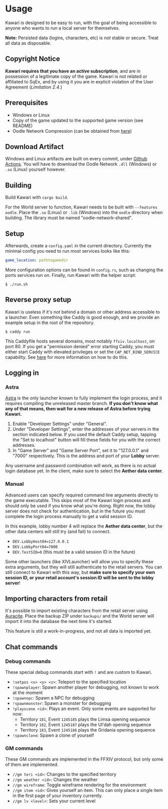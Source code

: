 # Usage

Kawari is designed to be easy to run, with the goal of being accessible to anyone who wants to run a local server for themselves.

**Note:** Persisted data (logins, characters, etc) is _not_ stable or secure. Treat all data as disposable.

## Copyright Notice

**Kawari requires that you have an active subscription**, and are in possession of a legitimate copy of the game. Kawari is not related or affiliated to SqEx, and by using it you are in explicit violation of the User Agreement (_Limitation 2.4_.)

## Prerequisites

* Windows or Linux
* Copy of the game updated to the supported game version (see README)
* Oodle Network Compression (can be obtained from [here](https://github.com/WorkingRobot/OodleUE))

## Download Artifact

Windows and Linux artifacts are built on every commit, under [Github Actions](https://github.com/redstrate/Kawari/actions). You will have to download the Oodle Network `.dll` (Windows) or `.so` (Linux) yourself however.

## Building

Build Kawari with `cargo build`.

For the World server to function, Kawari needs to be built with `--features oodle`. Place the `.so` (Linux) or `.lib` (Windows) into the `oodle` directory when building. The library must be named "oodle-network-shared".

## Setup

Afterwards, create a `config.yaml` in the current directory. Currently the minimal config you need to run most services looks like this:

```yaml
game_location: pathtogamedir
```

More configuration options can be found in `config.rs`, such as changing the ports services run on. Finally, run Kawari with the helper script:

```shell
$ ./run.sh
```

## Reverse proxy setup

Kawari is useless if it's not behind a domain or other address accessible to a launcher. Even something like Caddy is good enough, and we provide an example setup in the root of the repository.

```shell
$ caddy run
```

This Caddyfile hosts several domains, most notably `ffxiv.localhost`, on port 80. If you get a "permission denied" error starting Caddy, you must either start Caddy with elevated privileges or set the `CAP_NET_BIND_SERVICE` capability. See [here](https://caddyserver.com/docs/quick-starts/caddyfile) for more information on how to do this.

## Logging in

### Astra

[Astra](https://github.com/redstrate/Astra) is the only launcher known to fully implement the login process, and it requires compiling the unreleased master branch. **If you don't know what any of that means, then wait for a new release of Astra before trying Kawari.**

1. Enable "Developer Settings" under "General".
2. Under "Developer Settings", enter the addresses of your servers in the section indicated below. If you used the default Caddy setup, tapping the "Set to localhost" button will fill these fields for you with the correct addresses.
3. In "Game Server" and "Game Server Port", set it to "127.0.0.1" and "7000" respectively. This is the address and port of your **Lobby** server.

Any username and password combination will work, as there is no actual login database yet. In the client, make sure to select the **Aether data center**.

### Manual

Advanced users can specify required command line arguments directly to the game executable. This skips most of the Kawari login process and should only be used if you know what you're doing. Right now, the lobby server does not check for authentication, but in the future you must complete the login process manually to get a valid session ID.

In this example, lobby number 4 will replace the **Aether data center**, but the other data centers will still try (and fail) to connect.

* `DEV.LobbyHost04=127.0.0.1`
* `DEV.LobbyPort04=7000`
* `DEV.TestSID=0` (this must be a valid session ID in the future)

Some other launchers (like XIVLauncher) will allow you to specify these extra arguments, but they will still authenticate to the retail servers. You can still connect to Kawari with this way, but **make sure to specify your own session ID, or your retail account's session ID will be sent to the lobby server**!

## Importing characters from retail

It's possible to import existing characters from the retail server using [Auracite](https://auracite.xiv.zone). Place the backup ZIP under `backups/` and the World server will import it into the database the next time it's started.

This feature is still a work-in-progress, and not all data is imported yet.

## Chat commands

### Debug commands

These special debug commands start with `!` and are custom to Kawari.

* `!setpos <x> <y> <z>`: Teleport to the specified location
* `!spawnplayer`: Spawn another player for debugging, not known to work at the moment
* `!spawnnpc`: Spawn a NPC for debugging
* `!spawnmonster`: Spawn a monster for debugging
* `!playscene <id>`: Plays an event. Only some events are supported for now:
    * Territory `181`, Event `1245185` plays the Limsa opening sequence
    * Territory `182`, Event `1245187` plays the Ul'dah opening sequence
    * Territory `183`, Event `1245186` plays the Gridania opening sequence
* `!spawnclone`: Spawn a clone of yourself
    
### GM commands

These GM commands are implemented in the FFXIV protocol, but only some of them are implemented.

* `//gm teri <id>`: Changes to the specified territory
* `//gm weather <id>`: Changes the weather
* `//gm wireframe`: Toggle wireframe rendering for the environment
* `//gm item <id>`: Gives yourself an item. This can only place a single item in the first page of your inventory currently.
* `//gm lv <level>`: Sets your current level
